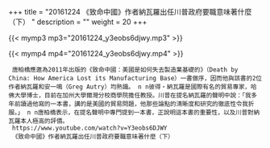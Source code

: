 +++
title = "20161224  《致命中國》作者納瓦羅出任川普政府要職意味著什麼（下） "
description = ""
weight = 20
+++

{{< mymp3 mp3="20161224_y3eobs6djwy.mp3" >}}

{{< mymp4 mp4="20161224_y3eobs6djwy.mp4" >}}

     唐柏橋應邀為2011年出版的《致命中國：美國是如何失去製造業基礎的》（Death by China: How America Lost its Manufacturing Base）一書做序，因而他與該書的2位作者納瓦羅和安一鳴（Greg Autry）均熟識。 n n彼得‧納瓦羅是國際有名的貿易專家，哈佛大學博士，目前在加州大學爾灣分校商學院擔任教授。川普在提名納瓦羅的聲明中說：「我多年前讀過他寫的一本書，講的是美國的貿易問題，他那些論點的清晰度和研究的徹底性令我折服。」 n n唐柏橋表示，在提名聲明中專門提到一本書，正說明這本書的重要性，以及川普對納瓦羅本人極高的評價。 
     https://www.youtube.com/watch?v=Y3eobs6DJWY 
     《致命中國》作者納瓦羅出任川普政府要職意味著什麼（下） 
